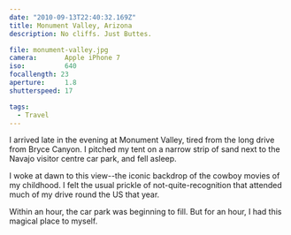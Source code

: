 ```yaml
---
date: "2010-09-13T22:40:32.169Z"
title: Monument Valley, Arizona
description: No cliffs. Just Buttes.

file: monument-valley.jpg
camera:       Apple iPhone 7
iso:          640
focallength: 23
aperture:     1.8
shutterspeed: 17

tags:
  - Travel
---
```



I arrived late in the evening at Monument Valley, tired from the long drive from Bryce Canyon. I pitched my tent on a narrow strip of sand next to the Navajo visitor centre car park, and fell asleep.

I woke at dawn to this view--the iconic backdrop of the cowboy movies of my childhood. I felt the usual prickle of not-quite-recognition that attended much of my drive round the US that year.

Within an hour, the car park was beginning to fill. But for an hour, I had this magical place to myself.
